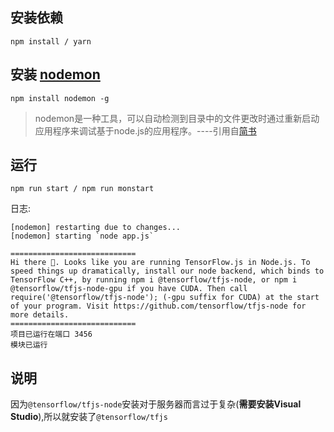 ## 安装依赖
```shell
npm install / yarn 
```
## 安装 <a href="https://nodemon.io/">nodemon</a> 
```shell
npm install nodemon -g
```
>nodemon是一种工具，可以自动检测到目录中的文件更改时通过重新启动应用程序来调试基于node.js的应用程序。----引用自<a href="https://www.jianshu.com/p/f60e14db0b4e">简书</a>

## 运行
```shell
npm run start / npm run monstart
```
日志:
```log
[nodemon] restarting due to changes...
[nodemon] starting `node app.js`

============================
Hi there 👋. Looks like you are running TensorFlow.js in Node.js. To speed things up dramatically, install our node backend, which binds to TensorFlow C++, by running npm i @tensorflow/tfjs-node, or npm i @tensorflow/tfjs-node-gpu if you have CUDA. Then call require('@tensorflow/tfjs-node'); (-gpu suffix for CUDA) at the start of your program. Visit https://github.com/tensorflow/tfjs-node for more details.     
============================
项目已运行在端口 3456
模块已运行
```
## 说明
因为`@tensorflow/tfjs-node`安装对于服务器而言过于复杂(<b>需要安装Visual Studio</b>),所以就安装了`@tensorflow/tfjs`